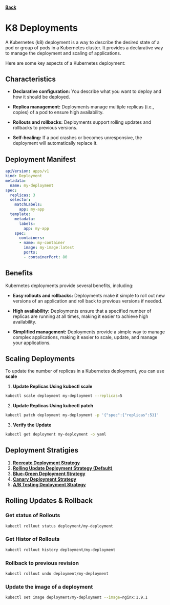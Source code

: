 #### [Back](./Kubernetes-Resources.md)

# K8 Deployments

A Kubernetes (k8) deployment is a way to describe the desired state of a pod or group of pods in a Kubernetes cluster. It provides a declarative way to manage the deployment and scaling of applications.

Here are some key aspects of a Kubernetes deployment:
## Characteristics
+ **Declarative configuration:** You describe what you want to deploy and how it should be deployed.

+ **Replica management:** Deployments manage multiple replicas (i.e., copies) of a pod to ensure high availability.

+ **Rollouts and rollbacks:** Deployments support rolling updates and rollbacks to previous versions.

+ **Self-healing:** If a pod crashes or becomes unresponsive, the deployment will automatically replace it.

## Deployment Manifest
```yaml
apiVersion: apps/v1
kind: Deployment
metadata:
  name: my-deployment
spec:
  replicas: 3
  selector:
    matchLabels:
      app: my-app
  template:
    metadata:
      labels:
        app: my-app
    spec:
      containers:
      - name: my-container
        image: my-image:latest
        ports:
        - containerPort: 80
```

## Benefits
Kubernetes deployments provide several benefits, including:

+ **Easy rollouts and rollbacks:** Deployments make it simple to roll out new versions of an application and roll back to previous versions if needed.

+ **High availability:** Deployments ensure that a specified number of replicas are running at all times, making it easier to achieve high availability.

+ **Simplified management:** Deployments provide a simple way to manage complex applications, making it easier to scale, update, and manage your applications.

## Scaling Deployments
To update the number of replicas in a Kubernetes deployment, you can use **scale** 

1. **Update Replicas Using kubectl scale**
```bash
kubectl scale deployment my-deployment --replicas=5
```

2. **Update Replicas Using kubectl patch**
```bash
kubectl patch deployment my-deployment -p '{"spec":{"replicas":5}}'
```

3. **Verify the Update**
```bash
kubectl get deployment my-deployment -o yaml
```

## Deployment Stratigies
 
1. **[Recreate Deployment Strategy](./Deployment-Strategies/Recreate.md)**
2. **[Rolling Update Deployment Strategy (Default)](./Deployment-Strategies/Rolling-Update.md)**
3. **[Blue-Green Deployment Strategy](./Deployment-Strategies/Blue-Green.md)**
4. **[Canary Deployment Strategy](./Deployment-Strategies/Canary.md)**
5. **[A/B Testing Deployment Strategy](./Deployment-Strategies/A-B-Testing.md)**


## Rolling Updates & Rollback

### Get status of Rollouts
```bash
kubectl rollout status deployment/my-deployment
```

### Get Histor of Rollouts
```bash
kubectl rollout history deployment/my-deployment
```

### Rollback to previous revision
```bash
kubectl rollout undo deployment/my-deployment
```
### Update the image of a deployment
```bash
kubectl set image deployment/my-deployment --image=nginx:1.9.1
```